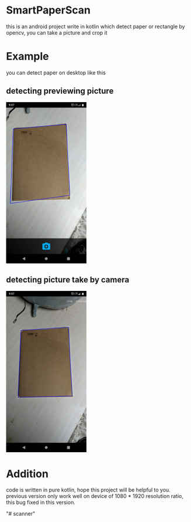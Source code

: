 # SmartPaperScan
this is an android project write in kotlin which detect paper or rectangle by opencv, you can take a picture and crop it
# Example
you can detect paper on desktop like this

## detecting previewing picture
<img src="https://github.com/KePeng1019/SmartPaperScan/raw/master/example/detect_preview_pic.jpeg" width="220">

## detecting picture take by camera
<img src="https://github.com/KePeng1019/SmartPaperScan/raw/master/example/detect_token_pic.jpeg" width="220">


# Addition
code is written in pure kotlin, hope this project will be helpful to you.
previous version only work well on device of 1080 * 1920 resolution ratio, this bug fixed in this version.

"# scanner" 
